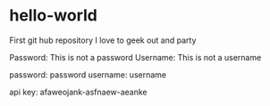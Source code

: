 # hello-world
First git hub repository
I love to geek out and party

Password: This is not a password
Username: This is not a username

password: password
username: username

api key: afaweojank-asfnaew-aeanke
